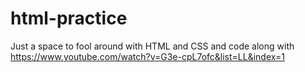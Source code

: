 # html-practice
Just a space to fool around with HTML and CSS and code along with https://www.youtube.com/watch?v=G3e-cpL7ofc&list=LL&index=1
